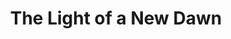 ---
ee_id: '4497'
site: '1'
type: '2'
long_id: 2020-031 The light of a new dawn
url: 2020-031-the-light-of-a-new-dawn
year: '2020'
medium: 'New York Times "Fireplace" spread & related Louis Vuitton window installation(s). '
commission:
add_credit:
dims:
pitch: Did an ad &amp; window campaign 4 LV.&nbsp;
ps:
live_url:
related:
title: The Light of a New Dawn
youtube:
imgs: light-of-a-new-dawn-2020-031-db-ih--MUIA.jpg
subheading:
year2: '2020'
download:
add_credits:
related_code:
! '':
layout: things-i-made
---